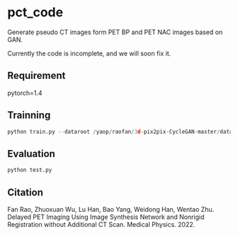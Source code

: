 # pct_code
Generate pseudo CT images form PET BP and PET NAC images based on GAN.

Currently the code is incomplete, and we will soon fix it.

## Requirement
pytorch=1.4


## Trainning 
```python
python train.py --dataroot /yaop/raofan/3d-pix2pix-CycleGAN-master/dataset/ --phase train --loadSize 256 --fineSize 256 --depthSize 8 --input_nc  2 --output_nc 1 --which_model_netD basic --which_model_netG unet_copy --dataset_mode  myaligned --model pix2pix3d --save_latest_freq 500 --batchSize 4 --lr 0.0001 --checkpoints_dir /yaop/raofan/3d-pix2pix-CycleGAN-master_v2/checkpoints_6 --pool_size 500 --gpu_ids 1 --lambda_A 100 --load_G_net empty --load_D_net empty
```

## Evaluation
```python
python test.py
```

## Citation 

Fan Rao, Zhuoxuan Wu, Lu Han, Bao Yang, Weidong Han, Wentao Zhu. Delayed PET Imaging Using Image Synthesis Network and Nonrigid Registration without Additional CT Scan. Medical Physics. 2022. 
